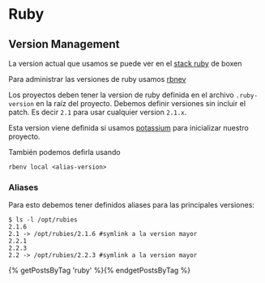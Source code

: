 # Ruby

## Version Management

La version actual que usamos se puede ver en el [stack ruby](https://github.com/platanus/our-boxen/blob/HEAD/modules/stacks/manifests/ruby.pp) de boxen

Para administrar las versiones de ruby usamos [rbnev](https://github.com/sstephenson/rbenv)

Los proyectos deben tener la version de ruby definida en el archivo
`.ruby-version` en la raíz del proyecto. Debemos definir versiones
sin incluir el patch. Es decir `2.1` para usar cualquier version `2.1.x`.

Esta version viene definida si usamos
[potassium](http://github.com/platanus/potassium) para inicializar
nuestro proyecto.

También podemos defirla usando

```
rbenv local <alias-version>
```

### Aliases

Para esto debemos tener definidos aliases para las principales versiones:

```shell
$ ls -l /opt/rubies
2.1.6
2.1 -> /opt/rubies/2.1.6 #symlink a la version mayor
2.2.1
2.2.3
2.2 -> /opt/rubies/2.2.3 #symlink a la version mayor
```

{% getPostsByTag 'ruby' %}{% endgetPostsByTag %}
